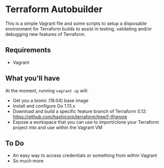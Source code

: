# Terraform Autobuilder

This is a simple Vagrant file and some scripts to setup a disposable environment for Terraform builds to assist in testing, validating and/or debugging new features of Terraform.

## Requirements
- Vagrant

## What you'll have

At the moment, running `vagrant up` will:
- Get you a bionic (18.04) base image
- Install and configure Go 1.13.x 
- Download and build a specific feature branch of Terraform 0.12: https://github.com/hashicorp/terraform/tree/f-tfignore
- Expose a workspace that you can use to import/clone your Terraform project into and use within the Vagrant VM


## To Do
- An easy way to access credentials or something from within Vagrant
- So much more
